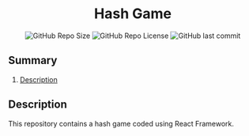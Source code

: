 <h1 align="center">Hash Game</h1>

<div align="center">
  <img src="https://img.shields.io/github/repo-size/almeidagds/hash-game" alt="GitHub Repo Size"/>
  <img src="https://img.shields.io/github/license/almeidagds/hash-game" alt="GitHub Repo License"/>
  <img src="https://img.shields.io/github/last-commit/almeidagds/hash-game" alt="GitHub last commit"/>
</div>

<h2>Summary</h2>
<ol>
  <li><a href="#description">Description</a></li>
</ol>

<h2 id="description">Description</h2>
<p>This repository contains a hash game coded using React Framework.</p>
